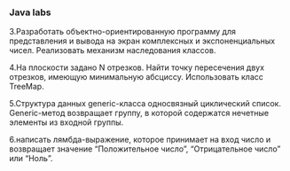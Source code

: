 ### Java labs

3.Разработать объектно-ориентированную программу для представления и вывода на
экран комплексных и экспоненциальных чисел. Реализовать механизм наследования
классов.

4.На плоскости задано N отрезков. Найти точку пересечения двух отрезков,
имеющую минимальную абсциссу. Использовать класс TreeMap.

5.Структура данных generic-класса односвязный циклический список.
Generic-метод возвращает группу, в которой содержатся нечетные элементы из
входной группы.

6.написать лямбда-выражение, которое принимает на вход число и возвращает
значение “Положительное число”, “Отрицательное число” или “Ноль”.

